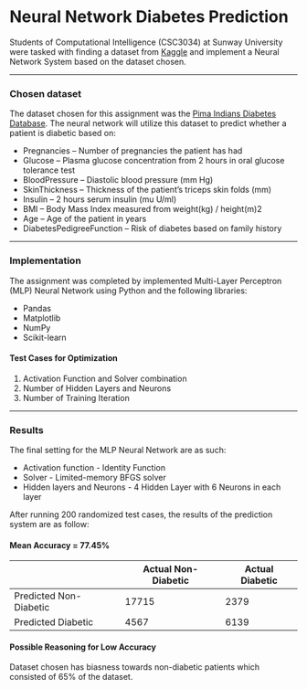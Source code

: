 # Neural Network Diabetes Prediction
Students of Computational Intelligence (CSC3034) at Sunway University were tasked with finding a dataset from [Kaggle](https://www.kaggle.com/) and implement a Neural Network System based on the dataset chosen.

***

### Chosen dataset

The dataset chosen for this assignment was the [Pima Indians Diabetes Database](https://www.kaggle.com/datasets/uciml/pima-indians-diabetes-database).
The neural network will utilize this dataset to predict whether a patient is diabetic based on:
* Pregnancies – Number of pregnancies the
patient has had
* Glucose – Plasma glucose concentration
from 2 hours in oral glucose tolerance test
* BloodPressure – Diastolic blood pressure
(mm Hg)
* SkinThickness – Thickness of the patient’s
triceps skin folds (mm)
* Insulin – 2 hours serum insulin (mu U/ml)
* BMI – Body Mass Index measured from
weight(kg) / height(m)2
* Age – Age of the patient in years
* DiabetesPedigreeFunction – Risk of diabetes
based on family history

---

### Implementation

The assignment was completed by implemented Multi-Layer Perceptron (MLP) Neural Network using Python and the following libraries:
* Pandas
* Matplotlib
* NumPy
* Scikit-learn

#### Test Cases for Optimization
1. Activation Function and Solver combination
2. Number of Hidden Layers and Neurons
3. Number of Training Iteration

---

### Results
The final setting for the MLP Neural Network are as such:
* Activation function - Identity Function
* Solver - Limited-memory BFGS solver
* Hidden layers and Neurons - 4 Hidden Layer with 6 Neurons in each layer

After running 200 randomized test cases, the results of the prediction system are as follow:
#### Mean Accuracy = 77.45%
| |Actual Non-Diabetic| Actual Diabetic|
---|---|---
|Predicted Non-Diabetic|17715|2379|
|Predicted Diabetic|4567|6139|

#### Possible Reasoning for Low Accuracy
Dataset chosen has biasness towards non-diabetic patients which consisted of 65% of the dataset.

